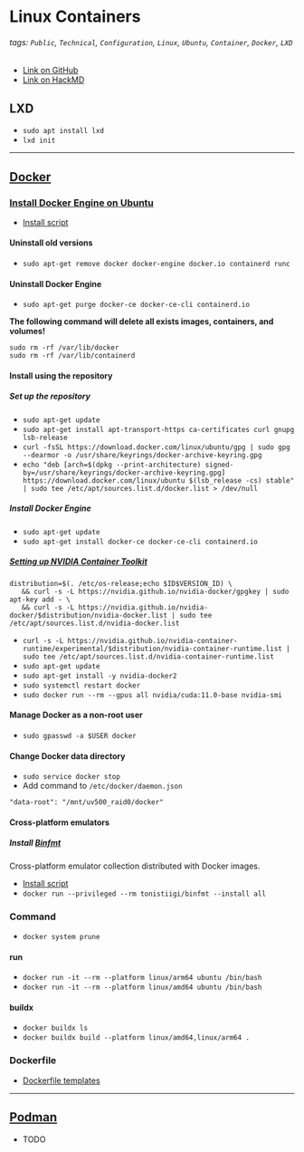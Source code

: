 # Linux Containers
###### tags: `Public`, `Technical`, `Configuration`, `Linux`, `Ubuntu`, `Container`, `Docker`, `LXD`

- [Link on GitHub](https://github.com/GodaTech/hackmd_public_docs/blob/main/tech/linux_containers.md)
- [Link on HackMD](https://hackmd.io/@z80020100/rysaFz0Wt)

## LXD
- `sudo apt install lxd `
- `lxd init`

---

## [Docker](https://docs.docker.com/)

### [Install Docker Engine on Ubuntu](https://docs.docker.com/engine/install/ubuntu/)
- [Install script](https://github.com/z80020100/scripts/tree/master/linux/docker)

#### Uninstall old versions
- `sudo apt-get remove docker docker-engine docker.io containerd runc`

#### Uninstall Docker Engine
- `sudo apt-get purge docker-ce docker-ce-cli containerd.io`

**The following command will delete all exists images, containers, and volumes!**
```
sudo rm -rf /var/lib/docker
sudo rm -rf /var/lib/containerd
```

#### Install using the repository
##### Set up the repository
- `sudo apt-get update`
- `sudo apt-get install apt-transport-https ca-certificates curl gnupg lsb-release`
- `curl -fsSL https://download.docker.com/linux/ubuntu/gpg | sudo gpg --dearmor -o /usr/share/keyrings/docker-archive-keyring.gpg`
- `echo "deb [arch=$(dpkg --print-architecture) signed-by=/usr/share/keyrings/docker-archive-keyring.gpg] https://download.docker.com/linux/ubuntu $(lsb_release -cs) stable" | sudo tee /etc/apt/sources.list.d/docker.list > /dev/null`

##### Install Docker Engine
- `sudo apt-get update`
- `sudo apt-get install docker-ce docker-ce-cli containerd.io`

##### [Setting up NVIDIA Container Toolkit](https://docs.nvidia.com/datacenter/cloud-native/container-toolkit/install-guide.html#setting-up-nvidia-container-toolkit)
```
distribution=$(. /etc/os-release;echo $ID$VERSION_ID) \
   && curl -s -L https://nvidia.github.io/nvidia-docker/gpgkey | sudo apt-key add - \
   && curl -s -L https://nvidia.github.io/nvidia-docker/$distribution/nvidia-docker.list | sudo tee /etc/apt/sources.list.d/nvidia-docker.list
```
- `curl -s -L https://nvidia.github.io/nvidia-container-runtime/experimental/$distribution/nvidia-container-runtime.list | sudo tee /etc/apt/sources.list.d/nvidia-container-runtime.list`
- `sudo apt-get update`
- `sudo apt-get install -y nvidia-docker2`
- `sudo systemctl restart docker`
- `sudo docker run --rm --gpus all nvidia/cuda:11.0-base nvidia-smi`

#### Manage Docker as a non-root user
- `sudo gpasswd -a $USER docker`

#### Change Docker data directory
- `sudo service docker stop`
- Add command to `/etc/docker/daemon.json`
```
"data-root": "/mnt/uv500_raid0/docker"
```

#### Cross-platform emulators 
##### Install [Binfmt](https://github.com/tonistiigi/binfmt#installing-emulators)
Cross-platform emulator collection distributed with Docker images.
- [Install script](https://github.com/z80020100/scripts/tree/master/linux/docker)
- `docker run --privileged --rm tonistiigi/binfmt --install all`

### Command
- `docker system prune`
#### run
- `docker run -it --rm --platform linux/arm64 ubuntu /bin/bash`
- `docker run -it --rm --platform linux/amd64 ubuntu /bin/bash`
#### buildx
- `docker buildx ls`
- `docker buildx build --platform linux/amd64,linux/arm64 .`

### Dockerfile
- [Dockerfile templates](https://github.com/z80020100/dockerfile_templates_public)

---

## [Podman](https://podman.io/)
- TODO
